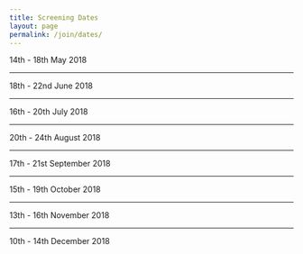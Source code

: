 ```yaml
---
title: Screening Dates
layout: page
permalink: /join/dates/
---
```



14th - 18th May 2018

*********************

18th - 22nd June 2018

*********************

16th - 20th July 2018

*********************

20th - 24th August 2018

*********************

17th - 21st September 2018

*********************

15th - 19th October 2018

*********************

13th - 16th November 2018

*********************

10th - 14th December 2018